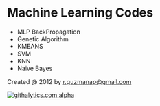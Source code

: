 Machine Learning Codes
======================

- MLP BackPropagation
- Genetic Algorithm
- KMEANS
- SVM
- KNN
- Naive Bayes

Created @ 2012 by r.guzmanap@gmail.com

[![githalytics.com alpha](https://cruel-carlota.pagodabox.com/2b78ed8a805e3a35945d9d278a808208 "githalytics.com")](http://githalytics.com/rgap/rgap-Machine-Learning-Codes)
